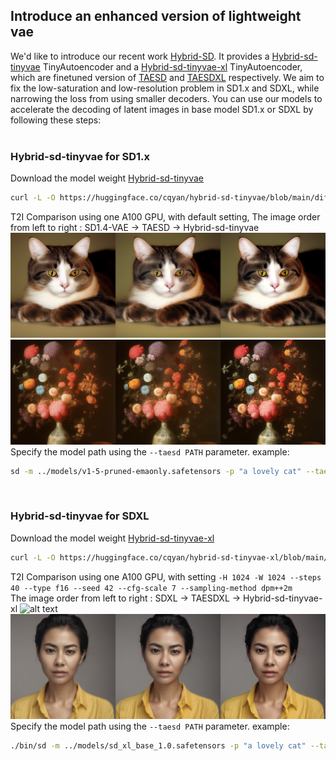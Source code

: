 ## Introduce an enhanced version of lightweight vae
We'd like to introduce our recent work [Hybrid-SD](https://github.com/bytedance/Hybrid-SD.git). It provides a [Hybrid-sd-tinyvae](https://huggingface.co/cqyan/hybrid-sd-tinyvae) TinyAutoencoder and a [Hybrid-sd-tinyvae-xl](https://huggingface.co/cqyan/hybrid-sd-tinyvae-xl) TinyAutoencoder, which are finetuned version of [TAESD](https://huggingface.co/madebyollin/taesd) and [TAESDXL](https://huggingface.co/madebyollin/taesdxl) respectively. We aim to fix the low-saturation and low-resolution problem in SD1.x and SDXL, while narrowing the loss from using smaller decoders. You can use our models to accelerate the decoding of latent images in base model SD1.x or SDXL by following these steps:
<br />
<br />

### Hybrid-sd-tinyvae for SD1.x
Download the model weight [Hybrid-sd-tinyvae](https://huggingface.co/cqyan/hybrid-sd-tinyvae) 
```bash
curl -L -O https://huggingface.co/cqyan/hybrid-sd-tinyvae/blob/main/diffusion_pytorch_model.safetensors
```

T2I Comparison using one A100 GPU, with default setting,  The image order from left to right : SD1.4-VAE -> TAESD -> Hybrid-sd-tinyvae
![alt text](image.png)
![alt text](image-1.png)
Specify the model path using the `--taesd PATH` parameter. example:
```bash
sd -m ../models/v1-5-pruned-emaonly.safetensors -p "a lovely cat" --taesd ../models/diffusion_pytorch_model.safetensors
```
<br />




### Hybrid-sd-tinyvae for SDXL
Download the model weight [Hybrid-sd-tinyvae-xl](https://huggingface.co/cqyan/hybrid-sd-tinyvae-xl) 
```bash
curl -L -O https://huggingface.co/cqyan/hybrid-sd-tinyvae-xl/blob/main/diffusion_pytorch_model.safetensors
```
T2I Comparison using one A100 GPU, with setting `-H 1024 -W 1024 --steps 40 --type f16 --seed 42 --cfg-scale 7 --sampling-method dpm++2m` \
The image order from left to right : SDXL -> TAESDXL -> Hybrid-sd-tinyvae-xl
![alt text](image-2.png)
![alt text](image-3.png)
Specify the model path using the `--taesd PATH` parameter. example:
```bash
./bin/sd -m ../models/sd_xl_base_1.0.safetensors -p "a lovely cat" --taesd ../models/diffusion_pytorch_model.safetensors -H 1024 -W 1024 --steps 40 --type f16 --seed 42 --cfg-scale 7 --sampling-method dpm++2m --rng cuda -v

```
